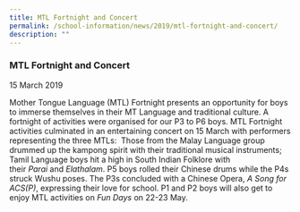 ```yaml
---
title: MTL Fortnight and Concert
permalink: /school-information/news/2019/mtl-fortnight-and-concert/
description: ""
---
```

### **MTL Fortnight and Concert**
15 March 2019

Mother Tongue Language (MTL) Fortnight presents an opportunity for boys to immerse themselves in their MT Language and traditional culture. A fortnight of activities were organised for our P3 to P6 boys. MTL Fortnight activities culminated in an entertaining concert on 15 March with performers representing the three MTLs:  Those from the Malay Language group drummed up the kampong spirit with their traditional musical instruments; Tamil Language boys hit a high in South Indian Folklore with their _Parai_ and _Elathalam_. P5 boys rolled their Chinese drums while the P4s struck Wushu poses. The P3s concluded with a Chinese Opera, _A Song for ACS(P)_, expressing their love for school. P1 and P2 boys will also get to enjoy MTL activities on _Fun Days_ on 22-23 May.